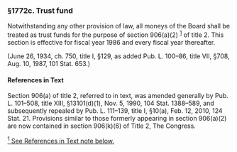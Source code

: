 ### §1772c. Trust fund ###

Notwithstanding any other provision of law, all moneys of the Board shall be treated as trust funds for the purpose of section 906(a)(2) <sup><a href="#1772c_1_target" name="1772c_1">1</a></sup> of title 2. This section is effective for fiscal year 1986 and every fiscal year thereafter.

(June 26, 1934, ch. 750, title I, §129, as added Pub. L. 100–86, title VII, §708, Aug. 10, 1987, 101 Stat. 653.)

#### References in Text ####

Section 906(a) of title 2, referred to in text, was amended generally by Pub. L. 101–508, title XIII, §13101(d)(1), Nov. 5, 1990, 104 Stat. 1388–589, and subsequently repealed by Pub. L. 111–139, title I, §10(a), Feb. 12, 2010, 124 Stat. 21. Provisions similar to those formerly appearing in section 906(a)(2) are now contained in section 906(k)(6) of Title 2, The Congress.

[<sup>1</sup> See References in Text note below.](#1772c_1)